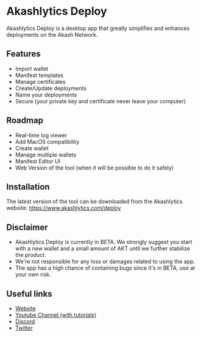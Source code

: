 
# Akashlytics Deploy
Akashlytics Deploy is a desktop app that greatly simplifies and enhances deployments on the Akash Network.

## Features
- Import wallet
- Manifest templates
- Manage certificates
- Create/Update deployments
- Name your deployments
- Secure (your private key and certificate never leave your computer)

## Roadmap

- Real-time log viewer
- Add MacOS compatibility
- Create wallet
- Manage multiple wallets
- Manifest Editor UI
- Web Version of the tool (when it will be possible to do it safely)

## Installation
The latest version of the tool can be downloaded from the Akashlytics website:
https://www.akashlytics.com/deploy

## Disclaimer
-   Akashlytics Deploy is currently in BETA. We strongly suggest you start with a new wallet and a small amount of AKT until we further stabilize the product.
-   We're not responsible for any loss or damages related to using the app.
-   The app has a high chance of containing bugs since it's in BETA, use at your own risk.

## Useful links
- [Website](https://www.akashlytics.com/deploy)
- [Youtube Channel (with tutorials)](https://www.youtube.com/channel/UC1rgl1y8mtcQoa9R_RWO0UA)
- [Discord](https://discord.gg/dsGZzUR4yb)
- [Twitter](https://twitter.com/thereisnomax)
